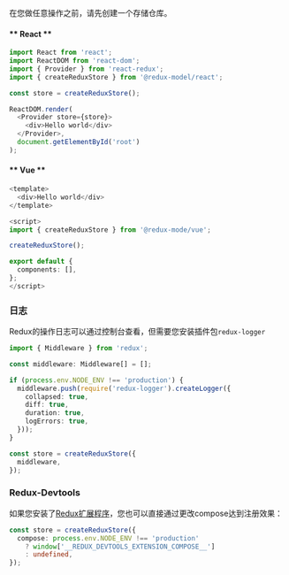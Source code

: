 在您做任意操作之前，请先创建一个存储仓库。

<!-- tabs:start -->

#### ** React **
```typescript
import React from 'react';
import ReactDOM from 'react-dom';
import { Provider } from 'react-redux';
import { createReduxStore } from '@redux-model/react';

const store = createReduxStore();

ReactDOM.render(
  <Provider store={store}>
    <div>Hello world</div>
  </Provider>,
  document.getElementById('root')
);

```
#### ** Vue **
```typescript
<template>
  <div>Hello world</div>
</template>

<script>
import { createReduxStore } from '@redux-mode/vue';

createReduxStore();

export default {
  components: [],
};
</script>
```

<!-- tabs:end -->


### 日志
Redux的操作日志可以通过控制台查看，但需要您安装插件包`redux-logger`
```typescript
import { Middleware } from 'redux';

const middleware: Middleware[] = [];

if (process.env.NODE_ENV !== 'production') {
  middleware.push(require('redux-logger').createLogger({
    collapsed: true,
    diff: true,
    duration: true,
    logErrors: true,
  }));
}

const store = createReduxStore({
  middleware,
});
```

### Redux-Devtools
如果您安装了[Redux扩展程序](https://chrome.google.com/webstore/detail/redux-devtools/lmhkpmbekcpmknklioeibfkpmmfibljd)，您也可以直接通过更改compose达到注册效果：
```typescript
const store = createReduxStore({
  compose: process.env.NODE_ENV !== 'production'
    ? window['__REDUX_DEVTOOLS_EXTENSION_COMPOSE__']
    : undefined,
});
```
